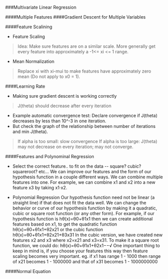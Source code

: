 ###Multivariate Linear Regression

####Multiple Features
####Gradient Descent for Multiple Variables

####Feature Scalining
- Feature Scaling
>Idea: Make sure features are on a similar scale. More generally get every feature into approximately a -1<= xi <= 1 range.

- Mean Normalization
>Replace xi with xi-mui to make features have approximately zero mean (Do not apply to x0 = 1).

####Learning Rate
- Making sure gradient descent is working correctly
>J(theta) should decrease after every iteration
- Example automatic convergence test: Declare convergence if J(theta) decreases by less than 10^-3 in one iteration. 
- But check the graph of the relationship between number of iterations and min J(theta).

> If alpha is too small: slow convergence
> If alpha is too large: J(theta) may not decrease on every iteration; may not converge.

####Features and Polynominal Regression
- Select the correct feature.. to fit on the data -- square? cubic? squareroot? etc...
    We can improve our features and the form of our hypothesis function in a couple different ways.
    We can combine multiple features into one. For example, we can combine x1 and x2 into a new feature x3 by taking x1⋅x2.

- Polynomial Regression
    Our hypothesis function need not be linear (a straight line) if that does not fit the data well.</n>
    We can change the behavior or curve of our hypothesis function by making it a quadratic, cubic or square root function (or any other form).</n>
    For example, if our hypothesis function is hθ(x)=θ0+θ1x1 then we can create additional features based on x1, to get the quadratic function hθ(x)=θ0+θ1x1+θ2x21 or the cubic function hθ(x)=θ0+θ1x1+θ2x21+θ3x31</n>
    In the cubic version, we have created new features x2 and x3 where x2=x21 and x3=x31.</n>
    To make it a square root function, we could do: hθ(x)=θ0+θ1x1+θ2x1−−√</n>
    One important thing to keep in mind is, if you choose your features this way then feature scaling becomes very important.</n>
    eg. if x1 has range 1 - 1000 then range of x21 becomes 1 - 1000000 and that of x31 becomes 1 - 1000000000</n>

####Normal Equation
